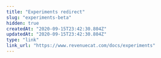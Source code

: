 ```yaml
---
title: "Experiments redirect"
slug: "experiments-beta"
hidden: true
createdAt: "2020-09-15T23:42:30.804Z"
updatedAt: "2020-09-15T23:42:30.804Z"
type: "link"
link_url: "https://www.revenuecat.com/docs/experiments"
---
```

